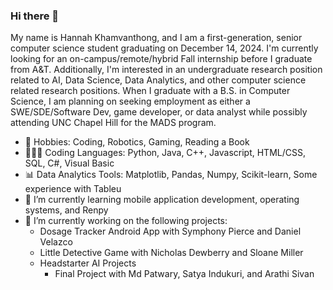 ### Hi there 👋

<!--
**hkhamvan263/hkhamvan263** is a ✨ _special_ ✨ repository because its `README.md` (this file) appears on your GitHub profile.

Here are some ideas to get you started:

- 👯 I’m looking to collaborate on ...
- 🤔 I’m looking for help with ...
- ⚡ Fun fact: ...
- 💬 Ask me about anything
- 📫 How to reach me: TBD
-->

My name is Hannah Khamvanthong, and I am a first-generation, senior computer science student graduating on December 14, 2024. I'm currently looking for an on-campus/remote/hybrid Fall internship before I graduate from A&T. Additionally, I'm interested in an undergraduate research position related to AI, Data Science, Data Analytics, and other computer science related research positions. When I graduate with a B.S. in Computer Science, I am planning on seeking employment as either a SWE/SDE/Software Dev, game developer, or data analyst while possibly attending UNC Chapel Hill for the MADS program.

- 🤖 Hobbies: Coding, Robotics, Gaming, Reading a Book
- 👩🏻‍💻 Coding Languages: Python, Java, C++, Javascript, HTML/CSS, SQL, C#, Visual Basic
- 📊 Data Analytics Tools: Matplotlib, Pandas, Numpy, Scikit-learn, Some experience with Tableu
- 🌱 I’m currently learning mobile application development, operating systems, and Renpy
- 🔭 I’m currently working on the following projects:
    - Dosage Tracker Android App with Symphony Pierce and Daniel Velazco
    - Little Detective Game with Nicholas Dewberry and Sloane Miller
    - Headstarter AI Projects
        - Final Project with Md Patwary, Satya Indukuri, and Arathi Sivan
